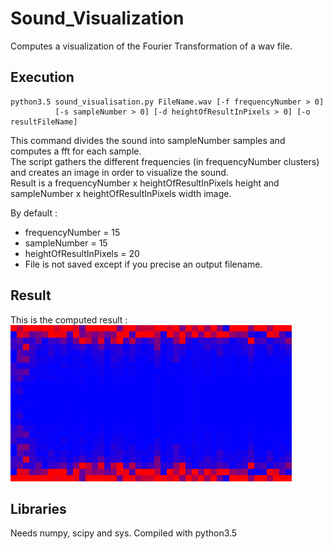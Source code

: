 # Sound_Visualization
Computes a visualization of the Fourier Transformation of a wav file.

## Execution
```
python3.5 sound_visualisation.py FileName.wav [-f frequencyNumber > 0]
          [-s sampleNumber > 0] [-d heightOfResultInPixels > 0] [-o resultFileName]
```
This command divides the sound into sampleNumber samples and computes a fft for each sample.  
The script gathers the different frequencies (in frequencyNumber clusters) and creates an image in order to visualize the sound.  
Result is a frequencyNumber x heightOfResultInPixels height and sampleNumber x heightOfResultInPixels width image.  

By default :
  - frequencyNumber = 15
  - sampleNumber = 15
  - heightOfResultInPixels = 20
  - File is not saved except if you precise an output filename.

## Result
This is the computed result :  
![Result](https://raw.githubusercontent.com/Jeanselme/Sound_Visualization/master/images/result.png)


## Libraries
Needs numpy, scipy and sys. Compiled with python3.5

